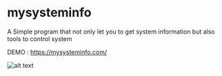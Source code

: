 # mysysteminfo

A Simple program that not only let you to get system information but also tools to control system 

DEMO : https://mysysteminfo.com/

![alt text](http://url/to/img.png)
